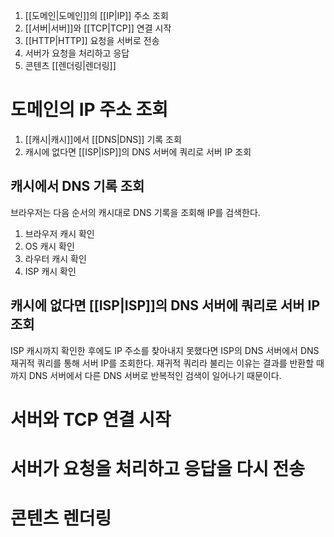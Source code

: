 1. [[도메인|도메인]]의 [[IP|IP]] 주소 조회
2. [[서버|서버]]와 [[TCP|TCP]] 연결 시작
3. [[HTTP|HTTP]] 요청을 서버로 전송
4. 서버가 요청을 처리하고 응답
5. 콘텐츠 [[렌더링|렌더링]]

# 도메인의 IP 주소 조회

1. [[캐시|캐시]]에서 [[DNS|DNS]] 기록 조회
2. 캐시에 없다면 [[ISP|ISP]]의 DNS 서버에 쿼리로 서버 IP 조회

## 캐시에서 DNS 기록 조회

브라우저는 다음 순서의 캐시대로 DNS 기록을 조회해 IP를 검색한다.
1. 브라우저 캐시 확인
2. OS 캐시 확인
3. 라우터 캐시 확인
4. ISP 캐시 확인
## 캐시에 없다면 [[ISP|ISP]]의 DNS 서버에 쿼리로 서버 IP 조회

ISP 캐시까지 확인한 후에도 IP 주소를 찾아내지 못했다면 ISP의 DNS 서버에서 DNS 재귀적 쿼리를 통해 서버 IP를 조회한다.
재귀적 쿼리라 불리는 이유는 결과를 반환할 때까지 DNS 서버에서 다른 DNS 서버로 반복적인 검색이 일어나기 때문이다.
# 서버와 TCP 연결 시작

# 서버가 요청을 처리하고 응답을 다시 전송
# 콘텐츠 렌더링

